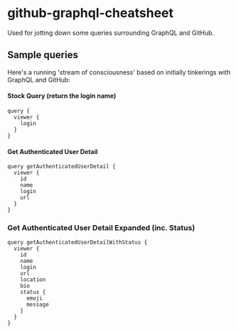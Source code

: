 # github-graphql-cheatsheet
Used for jotting down some queries surrounding GraphQL and GitHub.

## Sample queries

Here's a running 'stream of consciousness' based on initially tinkerings with GraphQL and GitHub: 

#### Stock Query (return the login name)

```
query { 
  viewer { 
    login
  }
}
```

#### Get Authenticated User Detail

```
query getAuthenticatedUserDetail {
  viewer {
    id
    name
    login
    url
  }
}
```

### Get Authenticated User Detail Expanded (inc. Status)

```
query getAuthenticatedUserDetailWithStatus {
  viewer {
    id
    name
    login
    url
    location
    bio
    status {
      emoji
      message
    }
  }
}
```
